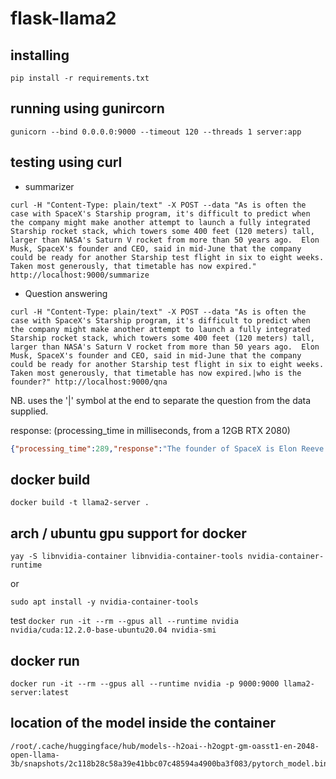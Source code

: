 # flask-llama2

## installing

```
pip install -r requirements.txt
```

## running using gunircorn

```
gunicorn --bind 0.0.0.0:9000 --timeout 120 --threads 1 server:app
```

## testing using curl

* summarizer
```
curl -H "Content-Type: plain/text" -X POST --data "As is often the case with SpaceX's Starship program, it's difficult to predict when the company might make another attempt to launch a fully integrated Starship rocket stack, which towers some 400 feet (120 meters) tall, larger than NASA's Saturn V rocket from more than 50 years ago.  Elon Musk, SpaceX's founder and CEO, said in mid-June that the company could be ready for another Starship test flight in six to eight weeks. Taken most generously, that timetable has now expired." http://localhost:9000/summarize
```

* Question answering
```
curl -H "Content-Type: plain/text" -X POST --data "As is often the case with SpaceX's Starship program, it's difficult to predict when the company might make another attempt to launch a fully integrated Starship rocket stack, which towers some 400 feet (120 meters) tall, larger than NASA's Saturn V rocket from more than 50 years ago.  Elon Musk, SpaceX's founder and CEO, said in mid-June that the company could be ready for another Starship test flight in six to eight weeks. Taken most generously, that timetable has now expired.|who is the founder?" http://localhost:9000/qna
```

NB. uses the '|' symbol at the end to separate the question from the data supplied.

response: (processing_time in milliseconds, from a 12GB RTX 2080)
```json
{"processing_time":289,"response":"The founder of SpaceX is Elon Reeve Musk."}
```

## docker build
```
docker build -t llama2-server .
```

## arch / ubuntu gpu support for docker
```
yay -S libnvidia-container libnvidia-container-tools nvidia-container-runtime
```
or
```
sudo apt install -y nvidia-container-tools
```
test `docker run -it --rm --gpus all --runtime nvidia nvidia/cuda:12.2.0-base-ubuntu20.04 nvidia-smi`


## docker run
```
docker run -it --rm --gpus all --runtime nvidia -p 9000:9000 llama2-server:latest
```

## location of the model inside the container
```
/root/.cache/huggingface/hub/models--h2oai--h2ogpt-gm-oasst1-en-2048-open-llama-3b/snapshots/2c118b28c58a39e41bbc07c48594a4900ba3f083/pytorch_model.bin
```

